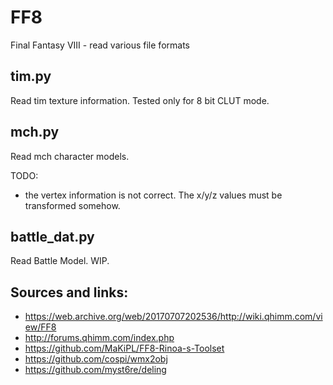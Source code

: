 # FF8
Final Fantasy VIII - read various file formats

## tim.py

Read tim texture information. Tested only for 8 bit CLUT mode.

## mch.py

Read mch character models.

TODO:
* the vertex information is not correct. The x/y/z values must be transformed somehow.

## battle_dat.py

Read Battle Model. WIP.

## Sources and links:

* https://web.archive.org/web/20170707202536/http://wiki.qhimm.com/view/FF8
* http://forums.qhimm.com/index.php
* https://github.com/MaKiPL/FF8-Rinoa-s-Toolset
* https://github.com/cospi/wmx2obj
* https://github.com/myst6re/deling
